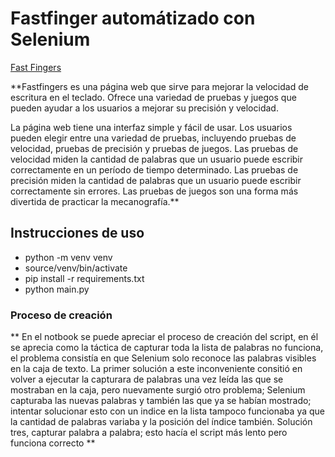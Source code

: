 # Fastfinger automátizado con Selenium

[Fast Fingers](https://10fastfingers.com)

**Fastfingers es una página web que sirve para mejorar la velocidad de escritura 
en el teclado. Ofrece una variedad de pruebas y juegos que pueden ayudar a 
los usuarios a mejorar su precisión y velocidad.

La página web tiene una interfaz simple y fácil de usar. Los usuarios pueden 
elegir entre una variedad de pruebas, incluyendo pruebas de velocidad, pruebas 
de precisión y pruebas de juegos. Las pruebas de velocidad miden la cantidad 
de palabras que un usuario puede escribir correctamente en un período de tiempo 
determinado. Las pruebas de precisión miden la cantidad de palabras que un 
usuario puede escribir correctamente sin errores. Las pruebas de juegos son 
una forma más divertida de practicar la mecanografía.**


## Instrucciones de uso

* python -m venv venv
* source/venv/bin/activate
* pip install -r requirements.txt
* python main.py

### Proceso de creación

** En el notbook se puede apreciar el proceso de creación del script, en él
se aprecia como la táctica de capturar toda la lista de palabras no funciona, 
el problema consistía en que Selenium solo reconoce las palabras visibles en la 
caja de texto. 
La primer solución a este inconveniente consitió en volver a ejecutar la capturara
de palabras una vez leída las que se mostraban en la caja, pero nuevamente surgió 
otro problema; Selenium capturaba las nuevas palabras y también las que ya se 
habían mostrado; intentar solucionar esto con un indice en la lista tampoco funcionaba 
ya que la cantidad de palabras variaba y la posición del índice también.
Solución tres, capturar palabra a palabra; esto hacía el script más lento pero funciona 
correcto **

